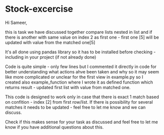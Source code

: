 # Stock-excercise

Hi Sameer,

this is task we have discussed together compare lists nested in list and if there is another with same value on index 2 as first one - first one [5] will be updated with value from the matched one[5]

It's all done using pandas library so it has to be installed before checking - including in your project (if not already done)

Code is quite simple - only few lines but I commented it directly in code for better understanding what actions ahve been taken and why so it may seem like more complicated or unclear for the first view in example.py so I created also example_function where I wrote it as defined function which returns result - updated first list with value from matched one.

This code is designed to work only in case that there is exact 1 match based on confition - index [2] from first row/list. If there is possibility for several matches it needs to be updated - feel free to let me know and we can discuss.

Check if this makes sense for your task as discussed and feel free to let me know if you have additional questions about this.
